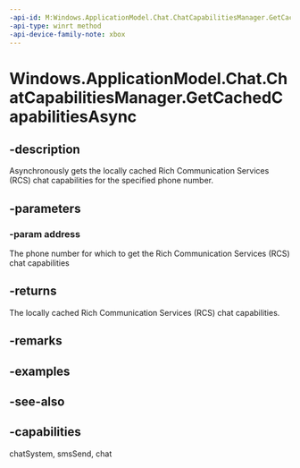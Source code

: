```yaml
---
-api-id: M:Windows.ApplicationModel.Chat.ChatCapabilitiesManager.GetCachedCapabilitiesAsync(System.String)
-api-type: winrt method
-api-device-family-note: xbox
---
```


<!-- Method syntax
public Windows.Foundation.IAsyncOperation<Windows.ApplicationModel.Chat.ChatCapabilities> GetCachedCapabilitiesAsync(System.String address)
-->

# Windows.ApplicationModel.Chat.ChatCapabilitiesManager.GetCachedCapabilitiesAsync

## -description
Asynchronously gets the locally cached Rich Communication Services (RCS) chat capabilities for the specified phone number.

## -parameters
### -param address
The phone number for which to get the Rich Communication Services (RCS) chat capabilities

## -returns
The locally cached Rich Communication Services (RCS) chat capabilities.

## -remarks

## -examples

## -see-also

## -capabilities
chatSystem, smsSend, chat
